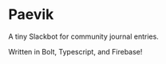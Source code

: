 # Paevik
A tiny Slackbot for community journal entries.

Written in Bolt, Typescript, and Firebase!
